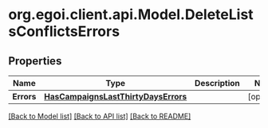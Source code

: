 
# org.egoi.client.api.Model.DeleteListsConflictsErrors

## Properties

Name | Type | Description | Notes
------------ | ------------- | ------------- | -------------
**Errors** | [**HasCampaignsLastThirtyDaysErrors**](HasCampaignsLastThirtyDaysErrors.md) |  | [optional] 

[[Back to Model list]](../README.md#documentation-for-models)
[[Back to API list]](../README.md#documentation-for-api-endpoints)
[[Back to README]](../README.md)

